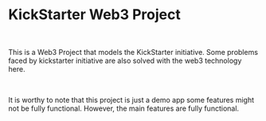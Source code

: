 <h1>KickStarter Web3 Project</h1>
<br/>
<p>This is a Web3 Project that models the KickStarter initiative. Some problems faced by kickstarter initiative are also solved with the web3 technology here.</p>
<br/>
<p>It is worthy to note that this project is just a demo app some features might not be fully functional. However, the main features are fully functional.</p>
